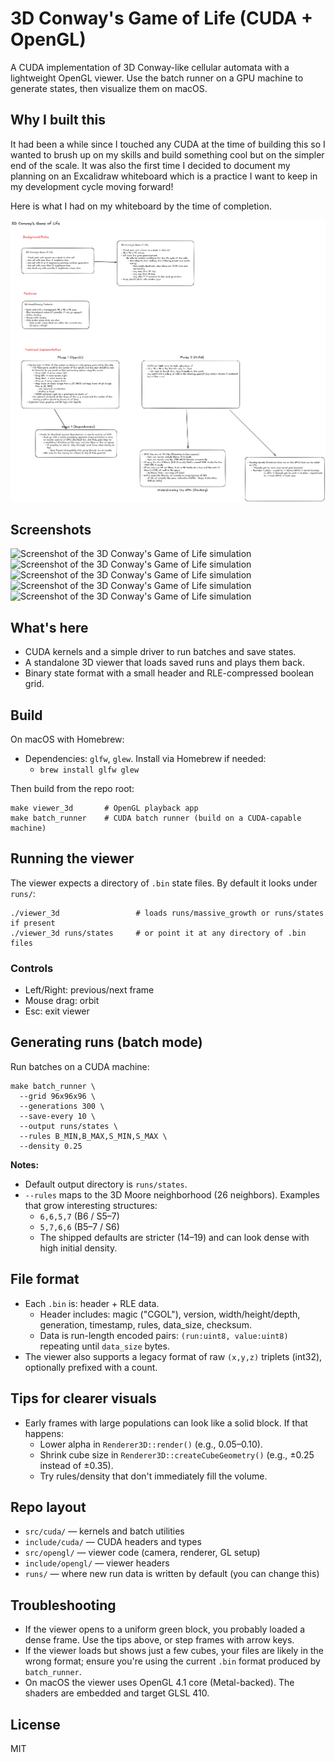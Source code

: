 # 3D Conway's Game of Life (CUDA + OpenGL)

A CUDA implementation of 3D Conway-like cellular automata with a lightweight OpenGL viewer. 
Use the batch runner on a GPU machine to generate states, then visualize them on macOS.

## Why I built this
It had been a while since I touched any CUDA at the time of building this so I wanted to brush up on my skills and build something cool but on the simpler end of the scale. It was also the first time I decided to document my planning on an Excalidraw whiteboard which is a practice I want to keep in my development cycle moving forward!

Here is what I had on my whiteboard by the time of completion.

![Excalidraw Whiteboard](assets/images/3d-cgol.png)

## Screenshots

![Screenshot of the 3D Conway's Game of Life simulation](assets/images/Screenshot%202025-09-18%20at%2010.57.56%E2%80%AFPM.png)
![Screenshot of the 3D Conway's Game of Life simulation](assets/images/Screenshot%202025-09-18%20at%2010.58.06%E2%80%AFPM.png)
![Screenshot of the 3D Conway's Game of Life simulation](assets/images/Screenshot%202025-09-18%20at%2010.58.22%E2%80%AFPM.png)
![Screenshot of the 3D Conway's Game of Life simulation](assets/images/Screenshot%202025-09-18%20at%2010.58.31%E2%80%AFPM.png)
![Screenshot of the 3D Conway's Game of Life simulation](assets/images/Screenshot%202025-09-18%20at%2010.58.41%E2%80%AFPM.png)

## What's here

- CUDA kernels and a simple driver to run batches and save states.
- A standalone 3D viewer that loads saved runs and plays them back.
- Binary state format with a small header and RLE-compressed boolean grid.

## Build

On macOS with Homebrew:

- Dependencies: `glfw`, `glew`. Install via Homebrew if needed:
  - `brew install glfw glew`

Then build from the repo root:

```
make viewer_3d       # OpenGL playback app
make batch_runner    # CUDA batch runner (build on a CUDA-capable machine)
```

## Running the viewer

The viewer expects a directory of `.bin` state files. By default it looks under `runs/`:

```
./viewer_3d                 # loads runs/massive_growth or runs/states if present
./viewer_3d runs/states     # or point it at any directory of .bin files
```

### Controls

- Left/Right: previous/next frame
- Mouse drag: orbit
- Esc: exit viewer

## Generating runs (batch mode)

Run batches on a CUDA machine:

```
make batch_runner \
  --grid 96x96x96 \
  --generations 300 \
  --save-every 10 \
  --output runs/states \
  --rules B_MIN,B_MAX,S_MIN,S_MAX \
  --density 0.25
```

**Notes:**

- Default output directory is `runs/states`.
- `--rules` maps to the 3D Moore neighborhood (26 neighbors). Examples that grow interesting structures:
  - `6,6,5,7`  (B6 / S5–7)
  - `5,7,6,6`  (B5–7 / S6)
  - The shipped defaults are stricter (14–19) and can look dense with high initial density.

## File format

- Each `.bin` is: header + RLE data.
  - Header includes: magic ("CGOL"), version, width/height/depth, generation, timestamp, rules, data_size, checksum.
  - Data is run-length encoded pairs: `(run:uint8, value:uint8)` repeating until `data_size` bytes.
- The viewer also supports a legacy format of raw `(x,y,z)` triplets (int32), optionally prefixed with a count.

## Tips for clearer visuals

- Early frames with large populations can look like a solid block. If that happens:
  - Lower alpha in `Renderer3D::render()` (e.g., 0.05–0.10).
  - Shrink cube size in `Renderer3D::createCubeGeometry()` (e.g., ±0.25 instead of ±0.35).
  - Try rules/density that don't immediately fill the volume.

## Repo layout

- `src/cuda/` — kernels and batch utilities
- `include/cuda/` — CUDA headers and types
- `src/opengl/` — viewer code (camera, renderer, GL setup)
- `include/opengl/` — viewer headers
- `runs/` — where new run data is written by default (you can change this)

## Troubleshooting

- If the viewer opens to a uniform green block, you probably loaded a dense frame. Use the tips above, or step frames with arrow keys.
- If the viewer loads but shows just a few cubes, your files are likely in the wrong format; ensure you're using the current `.bin` format produced by `batch_runner`.
- On macOS the viewer uses OpenGL 4.1 core (Metal-backed). The shaders are embedded and target GLSL 410.

## License

MIT
